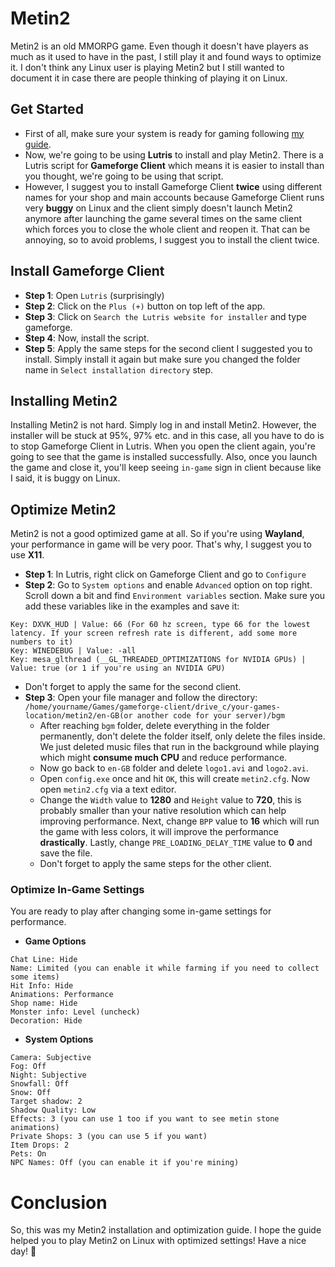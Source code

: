 # Metin2
Metin2 is an old MMORPG game. Even though it doesn't have players as much as it used to have in the past, I still play it and found ways to optimize it. I don't think any Linux user is playing Metin2 but I still wanted to document it in case there are people thinking of playing it on Linux.
## Get Started
- First of all, make sure your system is ready for gaming following [my guide](https://github.com/citloveslinux/Linux-Gaming-Guide/blob/main/Linux-Gaming-Guide.md).
- Now, we're going to be using **Lutris** to install and play Metin2. There is a Lutris script for **Gameforge Client** which means it is easier to install than you thought, we're going to be using that script.
- However, I suggest you to install Gameforge Client **twice** using different names for your shop and main accounts because Gameforge Client runs very **buggy** on Linux and the client simply doesn't launch Metin2 anymore after launching the game several times on the same client which forces you to close the whole client and reopen it. That can be annoying, so to avoid problems, I suggest you to install the client twice.
## Install Gameforge Client
- **Step 1**: Open `Lutris` (surprisingly)
- **Step 2**: Click on the `Plus (+)` button on top left of the app.
- **Step 3**: Click on `Search the Lutris website for installer` and type gameforge.
- **Step 4**: Now, install the script.
- **Step 5**: Apply the same steps for the second client I suggested you to install. Simply install it again but make sure you changed the folder name in `Select installation directory` step.
## Installing Metin2
Installing Metin2 is not hard. Simply log in and install Metin2. However, the installer will be stuck at 95%, 97% etc. and in this case, all you have to do is to stop Gameforge Client in Lutris. When you open the client again, you're going to see that the game is installed successfully. Also, once you launch the game and close it, you'll keep seeing `in-game` sign in client because like I said, it is buggy on Linux.
## Optimize Metin2
Metin2 is not a good optimized game at all. So if you're using **Wayland**, your performance in game will be very poor. That's why, I suggest you to use **X11**.
- **Step 1**: In Lutris, right click on Gameforge Client and go to `Configure`
- **Step 2**: Go to `System options` and enable `Advanced` option on top right. Scroll down a bit and find `Environment variables` section. Make sure you add these variables like in the examples and save it:
```
Key: DXVK_HUD | Value: 66 (For 60 hz screen, type 66 for the lowest latency. If your screen refresh rate is different, add some more numbers to it)
Key: WINEDEBUG | Value: -all
Key: mesa_glthread (__GL_THREADED_OPTIMIZATIONS for NVIDIA GPUs) | Value: true (or 1 if you're using an NVIDIA GPU)
```
  - Don't forget to apply the same for the second client.
- **Step 3**: Open your file manager and follow the directory:
`/home/yourname/Games/gameforge-client/drive_c/your-games-location/metin2/en-GB(or another code for your server)/bgm`
    - After reaching `bgm` folder, delete everything in the folder permanently, don't delete the folder itself, only delete the files inside. We just deleted music files that run in the background while playing which might **consume much CPU** and reduce performance.
    - Now go back to `en-GB` folder and delete `logo1.avi` and `logo2.avi`.
    - Open `config.exe` once and hit `OK`, this will create `metin2.cfg`. Now open `metin2.cfg` via a text editor.
    - Change the `Width` value to **1280** and `Height` value to **720**, this is probably smaller than your native resolution which can help improving performance. Next, change `BPP` value to **16** which will run the game with less colors, it will improve the performance **drastically**. Lastly, change `PRE_LOADING_DELAY_TIME` value to **0** and save the file.
    - Don't forget to apply the same steps for the other client.
### Optimize In-Game Settings
You are ready to play after changing some in-game settings for performance.
- **Game Options**
```
Chat Line: Hide
Name: Limited (you can enable it while farming if you need to collect some items)
Hit Info: Hide
Animations: Performance
Shop name: Hide
Monster info: Level (uncheck)
Decoration: Hide
```
- **System Options**
```
Camera: Subjective
Fog: Off
Night: Subjective
Snowfall: Off
Snow: Off
Target shadow: 2
Shadow Quality: Low
Effects: 3 (you can use 1 too if you want to see metin stone animations)
Private Shops: 3 (you can use 5 if you want)
Item Drops: 2
Pets: On
NPC Names: Off (you can enable it if you're mining)
```
# Conclusion
So, this was my Metin2 installation and optimization guide. I hope the guide helped you to play Metin2 on Linux with optimized settings! Have a nice day! 🤭

